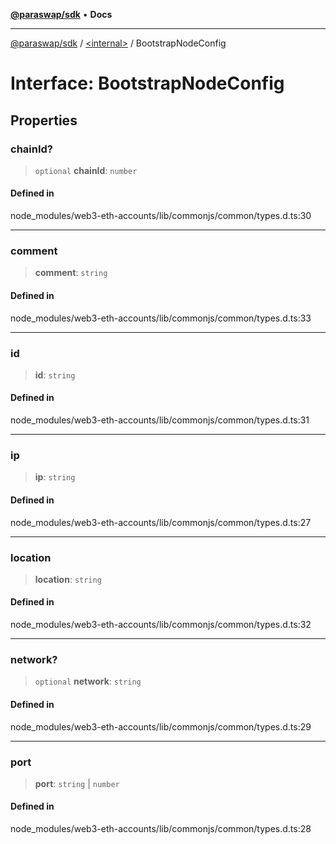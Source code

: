 [**@paraswap/sdk**](../../README.md) • **Docs**

***

[@paraswap/sdk](../../globals.md) / [\<internal\>](../README.md) / BootstrapNodeConfig

# Interface: BootstrapNodeConfig

## Properties

### chainId?

> `optional` **chainId**: `number`

#### Defined in

node\_modules/web3-eth-accounts/lib/commonjs/common/types.d.ts:30

***

### comment

> **comment**: `string`

#### Defined in

node\_modules/web3-eth-accounts/lib/commonjs/common/types.d.ts:33

***

### id

> **id**: `string`

#### Defined in

node\_modules/web3-eth-accounts/lib/commonjs/common/types.d.ts:31

***

### ip

> **ip**: `string`

#### Defined in

node\_modules/web3-eth-accounts/lib/commonjs/common/types.d.ts:27

***

### location

> **location**: `string`

#### Defined in

node\_modules/web3-eth-accounts/lib/commonjs/common/types.d.ts:32

***

### network?

> `optional` **network**: `string`

#### Defined in

node\_modules/web3-eth-accounts/lib/commonjs/common/types.d.ts:29

***

### port

> **port**: `string` \| `number`

#### Defined in

node\_modules/web3-eth-accounts/lib/commonjs/common/types.d.ts:28

